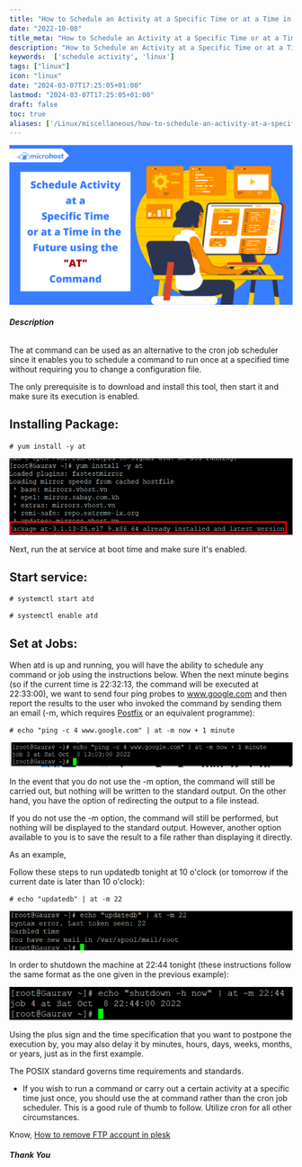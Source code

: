 ```yaml
---
title: "How to Schedule an Activity at a Specific Time or at a Time in the Future Using the 'at' Command"
date: "2022-10-08"
title_meta: "How to Schedule an Activity at a Specific Time or at a Time in the Future Using the 'at' Command"
description: "How to Schedule an Activity at a Specific Time or at a Time in the Future Using the 'at' Command"
keywords:  ['schedule activity', 'linux']
tags: ["linux"]
icon: "linux"
date: "2024-03-07T17:25:05+01:00"
lastmod: "2024-03-07T17:25:05+01:00" 
draft: false
toc: true
aliases: ['/Linux/miscellaneous/how-to-schedule-an-activity-at-a-specific-time-or-at-a-time-in-the-future-using-the-at-command']
---
```


![How to Schedule an Activity at a Specific Time or at a Time in the Future Using the 'at' Command](images/How-to-Schedule-an-Activity-at-a-Specific-Time-or-at-a-Time-in-the-Future-Using-the-at-Command-1024x576.png)

###### **Description**

The at command can be used as an alternative to the cron job scheduler since it enables you to schedule a command to run once at a specified time without requiring you to change a configuration file.

The only prerequisite is to download and install this tool, then start it and make sure its execution is enabled.

## Installing Package:

```
# yum install -y at 
```

![package installation complete](images/image-298.png)

Next, run the at service at boot time and make sure it's enabled.

## Start service:

```
# systemctl start atd 
```

```
# systemctl enable atd 
```

## Set at Jobs:

When atd is up and running, you will have the ability to schedule any command or job using the instructions below. When the next minute begins (so if the current time is 22:32:13, the command will be executed at 22:33:00), we want to send four ping probes to www.google.com and then report the results to the user who invoked the command by sending them an email (-m, which requires [Postfix](https://en.wikipedia.org/wiki/Postfix_(software)) or an equivalent programme):

```
# echo "ping -c 4 www.google.com" | at -m now + 1 minute 
```

![Set at Jobs:](images/image-299.png)

In the event that you do not use the -m option, the command will still be carried out, but nothing will be written to the standard output. On the other hand, you have the option of redirecting the output to a file instead.

If you do not use the -m option, the command will still be performed, but nothing will be displayed to the standard output. However, another option available to you is to save the result to a file rather than displaying it directly.

As an example,

Follow these steps to run updatedb tonight at 10 o'clock (or tomorrow if the current date is later than 10 o'clock):

```
# echo "updatedb" | at -m 22 
```

![How to Schedule an Activity at a Specific Time or at a Time in the Future Using the 'at' Command](images/image-300.png)

In order to shutdown the machine at 22:44 tonight (these instructions follow the same format as the one given in the previous example):

![Set at Jobs:](images/image-301.png)

Using the plus sign and the time specification that you want to postpone the execution by, you may also delay it by minutes, hours, days, weeks, months, or years, just as in the first example.

The POSIX standard governs time requirements and standards.

- If you wish to run a command or carry out a certain activity at a specific time just once, you should use the at command rather than the cron job scheduler. This is a good rule of thumb to follow. Utilize cron for all other circumstances.

Know, [How to remove FTP account in plesk](https://utho.com/docs/tutorial/how-to-remove-ftp-account-in-plesk/)

###### **Thank You**
